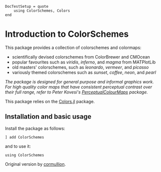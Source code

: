 ```@meta
DocTestSetup = quote
    using ColorSchemes, Colors
end
```

# Introduction to ColorSchemes

This package provides a collection of colorschemes and colormaps:

- scientifically devised colorschemes from ColorBrewer and CMOcean
- popular favourites such as _viridis_, _inferno_, and _magma_ from MATPlotLib
- old masters' colorschemes, such as _leonardo_, _vermeer_, and _picasso_
- variously themed colorschemes such as _sunset_, _coffee_, _neon_, and _pearl_

*The package is designed for general purpose and informal graphics work. For high quality color maps that have consistent perceptual contrast over their full range, refer to Peter Kovesi's [PerceptualColourMaps](https://github.com/peterkovesi/PerceptualColourMaps.jl) package.*

This package relies on the [Colors.jl](https://github.com/JuliaGraphics/Colors.jl) package.

## Installation and basic usage

Install the package as follows:

```
] add ColorSchemes
```

and to use it:

```
using ColorSchemes
```

Original version by [cormullion](https://github.com/cormullion).
